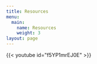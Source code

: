 ```yaml
---
title: Resources
menu:
  main:
    name: Resources
    weight: 3
layout: page
---
```

{{< youtube id="f5YP1mrEJ0E" >}}